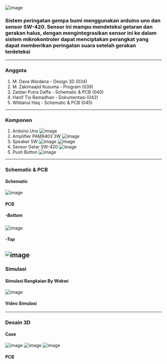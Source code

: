![image](https://github.com/haniftio/Sensor_Peringatan_Gempa_Bumi/blob/main/Image/Banner%20Sistem%20Peringatan%20Gempa%20Bumi%20(1).png?raw=true)
### Sistem peringatan gempa bumi menggunakan arduino uno dan sensor SW-420. Sensor ini mampu mendeteksi getaran dan gerakan halus, dengan mengintegrasikan sensor ini ke dalam sistem mikrokontroler dapat menciptakan perangkat yang dapat memberikan peringatan suara setelah gerakan terdeteksi 
---
### Anggota
1. M. Dava Wardana - Design 3D (034)
2. M. Zakimaajid Kusuma - Program (039)
3. Zaidan Putra Daffa - Schematic & PCB (040)
4. Hanif Tio Ramadhan - Dokumentasi (042)
5. Wildanul Haq - Schematic & PCB (045)
---
### Komponen 
1. Arduino Uno
![image](https://github.com/haniftio/Sensor_Peringatan_Gempa_Bumi/blob/main/Dokumentasi/Komponen/WhatsApp%20Image%202024-05-21%20at%2010.19.06.jpeg?raw=true)
2. Amplifier PAM8403 3W
![image](https://github.com/haniftio/Sensor_Peringatan_Gempa_Bumi/blob/main/Dokumentasi/Komponen/Modul%20Pam%208403%20Amplifier.jpeg?raw=true)
3. Speaker 5W
![image](https://github.com/haniftio/Sensor_Peringatan_Gempa_Bumi/blob/main/Dokumentasi/Komponen/Speaker.jpeg?raw=true)
![image](https://github.com/haniftio/Sensor_Peringatan_Gempa_Bumi/blob/main/Dokumentasi/Komponen/Spesifikasi%20Speaker.jpeg?raw=true)
4. Sensor Getar SW-420
![image](https://github.com/haniftio/Sensor_Peringatan_Gempa_Bumi/blob/main/Dokumentasi/Komponen/Sensor%20SW-420.jpeg?raw=true)   
5. Push Button
![image](https://github.com/haniftio/Sensor_Peringatan_Gempa_Bumi/blob/main/Dokumentasi/Komponen/Push%20Button.jpeg?raw=true)
---
### Schematic & PCB
#### Schematic 
![image](https://github.com/haniftio/Sensor_Peringatan_Gempa_Bumi/blob/main/Schematic/Schematic%20revisi.jpeg?raw=true)
#### PCB
##### -Bottom
![image](https://github.com/haniftio/Sensor_Peringatan_Gempa_Bumi/blob/main/Schematic/PCB%20bottom.png?raw=true)
##### -Top
![image](https://github.com/haniftio/Sensor_Peringatan_Gempa_Bumi/blob/main/Schematic/PCB%20top.png?raw=true)
---
### Simulasi
#### Simulasi Rangkaian By Wokwi
![image](https://github.com/haniftio/Sensor_Peringatan_Gempa_Bumi/blob/main/Video%20Simulasi/Simulasi%20Rangkaian.jpeg?raw=true)
#### Video Simulasi
---
### Desain 3D
#### Case
![image](https://github.com/haniftio/Sensor_Peringatan_Gempa_Bumi/blob/main/Desain%20Projek/Gambar3.jpg?raw=true)
![image](https://github.com/haniftio/Sensor_Peringatan_Gempa_Bumi/blob/main/Desain%20Projek/Gambar2.jpg?raw=true)
![image](https://github.com/haniftio/Sensor_Peringatan_Gempa_Bumi/blob/main/Desain%20Projek/Gambar4.jpg?raw=true)
#### PCB


